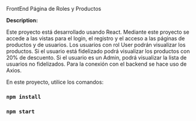 FrontEnd Página de Roles y Productos

**Description:**

Este proyecto está desarrollado usando React.
Mediante este proyecto se accede a las vistas para el login, el registro y el acceso a las páginas de productos y de usuarios.
Los usuarios con rol User podrán visualizar los productos. Si el usuario está fidelizado podrá visualizar los productos con 20% de descuento. Si el usuario es un Admin, podrá visualizar la lista de usuarios no fidelizados.
Para la conexión con el backend se hace uso de Axios.

En este proyecto, utilice los comandos:

### `npm install`
### `npm start`